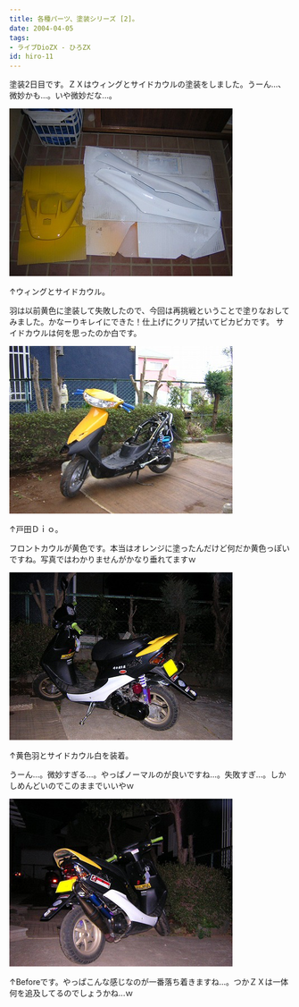 ```yaml
---
title: 各種パーツ、塗装シリーズ [2]。
date: 2004-04-05
tags:
- ライブDioZX - ひろZX
id: hiro-11
---
```



<p class="sentence spacing10">塗装2日目です。ＺＸはウィングとサイドカウルの塗装をしました。うーん...、微妙かも...。いや微妙だな...。</p>
<div class="center spacing"><img src="/photo/diary/2004.04.05_zx1.jpg" alt=""></div>
<p class="sentence">↑ウィングとサイドカウル。</p>
<p class="sentence spacing10">羽は以前黄色に塗装して失敗したので、今回は再挑戦ということで塗りなおしてみました。かなーりキレイにできた！仕上げにクリア拭いてピカピカです。 サイドカウルは何を思ったのか白です。 </p>
<div class="center spacing"><img src="/photo/diary/2004.04.05_zx2.jpg" alt=""></div>
<p class="sentence">↑戸田Ｄｉｏ。</p>
<p class="sentence spacing10">フロントカウルが黄色です。本当はオレンジに塗ったんだけど何だか黄色っぽいですね。写真ではわかりませんがかなり垂れてますｗ </p>
<div class="center spacing"><img src="/photo/diary/2004.04.05_zx3.jpg" alt=""></div>
<p class="sentence">↑黄色羽とサイドカウル白を装着。</p>
<p class="sentence spacing10">うーん...。微妙すぎる...。やっぱノーマルのが良いですね...。失敗すぎ...。しかしめんどいのでこのままでいいやｗ </p>
<div class="center spacing"><img src="/photo/diary/2004.04.05_zx4.jpg" alt=""></div>
<p class="sentence">↑Beforeです。やっぱこんな感じなのが一番落ち着きますね...。つかＺＸは一体何を追及してるのでしょうかね...ｗ</p>

